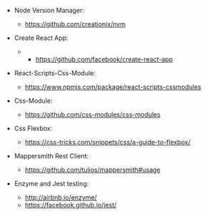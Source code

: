 
- Node Version Manager:
    - https://github.com/creationix/nvm

- Create React App:
    - - https://github.com/facebook/create-react-app
    
- React-Scripts-Css-Module:
    - https://www.npmjs.com/package/react-scripts-cssmodules

- Css-Module:
    - https://github.com/css-modules/css-modules

- Css Flexbox:
    - https://css-tricks.com/snippets/css/a-guide-to-flexbox/

- Mappersmith Rest Client:
    - https://github.com/tulios/mappersmith#usage

- Enzyme and Jest testing:
    - http://airbnb.io/enzyme/
    - https://facebook.github.io/jest/
